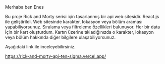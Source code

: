 Merhaba ben Enes

Bu proje Rick and Morty serisi için tasarlanmış bir api web sitesidir. React.js ile geliştirildi. Web sitesinde karakter, lokasyon veya bölüm araması yapabiliyorsunuz. Sıralama veya filtreleme özellikleri bulunuyor. Her bir data için bir kart oluşturdum. Kartın üzerine tıkladığınızda o karakter, lokasyon veya bölüm hakkında diğer bilgilere ulaşabiliyorsunuz.

Aşağıdaki link ile inceleyebilirsiniz.

https://rick-and-morty-api-ten-sigma.vercel.app/ 
